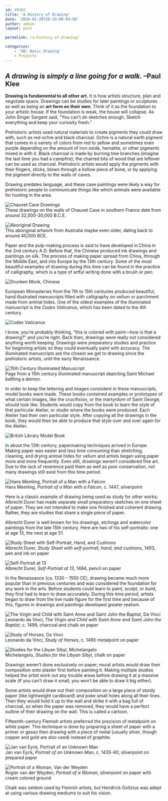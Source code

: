 ```yaml
---
id: 49162
title: 'A History of Drawing'
date: '2020-01-20T20:19:00-04:00'
author: admin
layout: post

permalink: /a-history-of-drawing/

categories:
    - 'GN: Basic Drawing'
    - Projects
---
```

## *A drawing is simply a line going for a walk.* –Paul Klee

**Drawing is fundamental to all other art.** It is how artists structure, plan and negotiate space. Drawings can be studies for later paintings or sculptures as well as being an **art form on their own**. Think of it as the foundation to your artistic house. If the foundation is weak, the house will collapse. As John Singer Sargent said, “You can’t do sketches enough. Sketch everything and keep your curiosity fresh.”

Prehistoric artists used natural materials to create pigments they could draw with, such as red ochre and black charcoal. Ochre is a natural earth pigment that comes in a variety of colors from red to yellow and sometimes even purple depending on the amount of iron oxide, hematite, or other pigments mixed in with it. Black charcoal is made by burning tree branches (imagine the last time you had a campfire); the charred bits of wood that are leftover can be used as charcoal. Prehistoric artists would apply the pigments with their fingers, sticks, blown through a hollow piece of bone, or by applying the pigment directly to the walls of caves.

Drawing predates language, and these cave paintings were likely a way for prehistoric people to communicate things like which animals were available for hunting in the area.

![Chauvet Cave Drawings](https://image-control-storage.s3.amazonaws.com/2019/08/22134608/Chauvet-horses.jpg)  
These drawings on the walls of Chauvet Cave in southern France date from around 32,000-30,000 B.C.E.

![Aboriginal Drawing](https://image-control-storage.s3.amazonaws.com/2019/08/23104131/Aboriginal-drawing-13.jpg)  
This aboriginal artwork from Australia maybe even older, dating back to around 40,000 BCE.

Paper and the pulp-making process is said to have developed in China in the 2nd century A.D. Before that, the Chinese produced ink drawings and paintings on silk. The process of making paper spread from China, through the Middle East, and into Europe by the 13th century. Some of the most beautiful examples of drawing during this time can be found in the practice of calligraphy, which is a type of artful writing done with a brush or pen.

![Drunken Monk, Chinese](https://image-control-storage.s3.amazonaws.com/2019/08/22145354/drunken-monk-chinese-1024x4782111111111111111111111111111111111111111111111111111111111111111111111111111111111111111111111111111111111111111111111111111111111111111111111111111111111111111111111111111111111111111111111111111111111111.jpg)

European Monasteries from the 7th to 15th centuries produced beautiful, hand illustrated manuscripts filled with calligraphy on vellum or parchment made from animal hides. One of the oldest examples of the illuminated manuscript is the *Codex Vaticanus*, which has been dated to the 4th century.

![Codex Vaticanus](https://image-control-storage.s3.amazonaws.com/2019/08/22142358/Codex_Vaticanus_B_2Thess._311-18_Hebr._11-221.jpg)

I know, you’re probably thinking, “this is colored with paint—how is that a drawing?” and you’re right. Back then, drawings were really not considered anything worth keeping. Drawings were preparatory studies and practice for beginning artists so they could eventually paint with accuracy. The illuminated manuscripts are the closest we get to drawing since the prehistoric artists, until the early Renaissance.

![15th Century Illuminated Manuscript](https://image-control-storage.s3.amazonaws.com/2019/08/22142400/Illuminated-Manuscript-21.jpg)  
Page from a 15th century illuminated manuscript depicting Saint Michael battling a demon.

In order to keep the lettering and images consistent in these manuscripts, model books were made. These books contained examples or prototypes of what certain images, like the crucifixion, or the martyrdom of Saint George, should look like. Students would copy from the book to learn the style of that particular Atelier, or studio where the books were produced. Each Atelier had their own particular style. After copying all the drawings in the book, they would then be able to produce that style over and over again for the Atelier.

![British Library Model Book](https://image-control-storage.s3.amazonaws.com/2019/08/23100312/British-Library-3-1024x4324-1024x432.png)

In about the 13th century, papermaking techniques arrived in Europe. Making paper was easier and less time consuming than stretching, cleaning, and drying animal hides for vellum and artists began using paper more and more frequently. Even still, drawings weren’t considered fine art. Due to the lack of reverence paid them as well as poor conservation, not many drawings still exist from this time period.

![Hans Memling, Portrait of a Man with a Falcon](https://image-control-storage.s3.amazonaws.com/2019/08/22142408/portrait-of-a-man-with-a-falcon-memling1.jpg)  
Hans Memling, *Portrait of a Man with a Falcon*, c. 1447, silverpoint

Here is a classic example of drawing being used as study for other works; Albrecht Durer has made separate small preparatory sketches on one sheet of paper. They are not intended to make one finished and coherent drawing. Rather, they are studies that share a single piece of paper.

Albrecht Durer is well known for his drawings, etchings and watercolor paintings from the late 15th century. Here are two of his self-portraits: one at age 13, the next at age 51.

![Study Sheet with Self-Portrait, Hand, and Cushions](https://image-control-storage.s3.amazonaws.com/2019/08/22142409/study-sheet-with-self-portrait-hand-and-cushions-1493-albrecht-durer1.jpg)  
Albrecht Durer, *Study Sheet with self-portrait, hand, and cushions*, 1493, pen and ink on paper

![Self-Portrait at 13](https://image-control-storage.s3.amazonaws.com/2019/08/22142410/self-portrait-at-13-albrecht-durer1.jpg)  
Albrecht Durer, *Self-Portrait at 13*, 1484, pencil on paper

In the Renaissance (ca. 1330 – 1550 CE), drawing became much more popular than in previous centuries and was considered the foundation for any work in the arts. Before students could learn to paint, sculpt, or build, they first had to learn to draw accurately. During this time period, artists began to draw from the live nude figure for the first time and because of this, figures in drawings and paintings developed greater realism.

![The Virgin and Child with Saint Anne and Saint John the Baptist, Da Vinci](https://image-control-storage.s3.amazonaws.com/2019/08/22142413/the-virgin-and-child-with-saint-anne-and-saint-john-the-baptist.jpgBlog1.jpg)  
Leonardo da Vinci, *The Virgin and Child with Saint Anne and Saint John the Baptist*, c. 1499, charcoal and chalk on paper

![Study of Horses, Da Vinci](https://image-control-storage.s3.amazonaws.com/2019/08/22142414/study-of-horses-da-vinci1.jpg)  
Leonardo da Vinci, *Study of Horses*, c. 1490 metalpoint on paper

![Studies for the Libyan Sibyl, Michelangelo](https://image-control-storage.s3.amazonaws.com/2019/08/22142415/640px-Michelangelo_libyan1.jpg)  
Michelangelo, *Studies for the Libyan Sibyl*, chalk on paper

Drawings weren’t done exclusively on paper; mural artists would draw their composition onto plaster first before painting it. Making multiple studies helped the artist work out any trouble areas before drawing it at a massive scale (if you can’t draw it small, you won’t be able to draw it big either).

Some artists would draw out their composition on a large piece of sturdy paper (like lightweight cardboard) and poke small holes along all their lines. Then they would hold it up to the wall and strike it with a bag full of charcoal, so when the paper was removed, they would have a perfect outline of their drawing on the wall. This is called a cartoon.

Fifteenth-century Flemish artists preferred the precision of metalpoint on white paper. This technique is done by preparing a sheet of paper with a primer or gesso then drawing with a piece of metal (usually silver, though copper and gold are also used) instead of graphite.

![Jan van Eyck, Portrait of an Unknown Man](https://image-control-storage.s3.amazonaws.com/2019/08/22142416/portrait-of-an-unknown-man-van-eyck1.jpg)  
Jan van Eyck, *Portrait of an Unknown Man*, c. 1435-40, silverpoint on prepared paper

![Portrait of a Woman, Van der Weyden](https://image-control-storage.s3.amazonaws.com/2019/08/22142417/van-der-weyden-drawing1.jpg)  
Rogier van der Weyden, *Portrait of a Woman*, silverpoint on paper with cream colored ground

Chalk was seldom used by Flemish artists, but Hendrick Goltzius was adept at using various drawing mediums to suit his vision.


